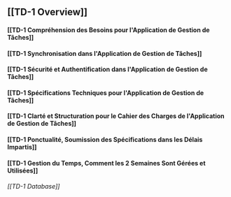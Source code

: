 ## [[TD-1 Overview]]
#### [[TD-1 Compréhension des Besoins pour l'Application de Gestion de Tâches]]

#### [[TD-1 Synchronisation dans l'Application de Gestion de Tâches]]
#### [[TD-1 Sécurité et Authentification dans l'Application de Gestion de Tâches]]
#### [[TD-1 Spécifications Techniques pour l'Application de Gestion de Tâches]]
#### [[TD-1 Clarté et Structuration pour le Cahier des Charges de l'Application de Gestion de Tâches]]
#### [[TD-1 Ponctualité, Soumission des Spécifications dans les Délais Impartis]]

#### [[TD-1 Gestion du Temps, Comment les 2 Semaines Sont Gérées et Utilisées]]

###### [[TD-1 Database]]
